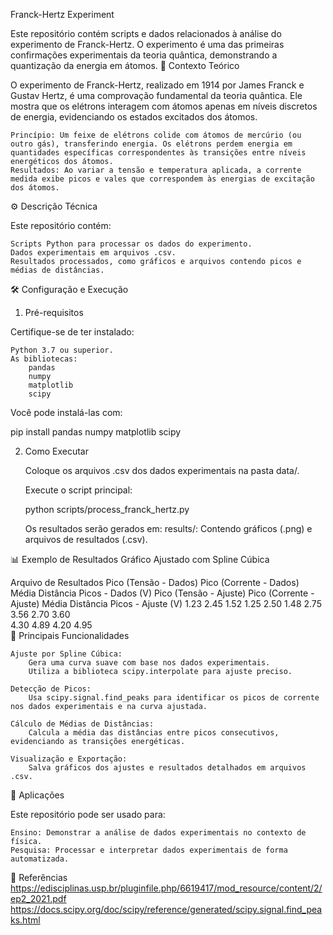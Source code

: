 Franck-Hertz Experiment

Este repositório contém scripts e dados relacionados à análise do experimento de Franck-Hertz. O experimento é uma das primeiras confirmações experimentais da teoria quântica, demonstrando a quantização da energia em átomos.
📖 Contexto Teórico

O experimento de Franck-Hertz, realizado em 1914 por James Franck e Gustav Hertz, é uma comprovação fundamental da teoria quântica. Ele mostra que os elétrons interagem com átomos apenas em níveis discretos de energia, evidenciando os estados excitados dos átomos.

    Princípio: Um feixe de elétrons colide com átomos de mercúrio (ou outro gás), transferindo energia. Os elétrons perdem energia em quantidades específicas correspondentes às transições entre níveis energéticos dos átomos.
    Resultados: Ao variar a tensão e temperatura aplicada, a corrente medida exibe picos e vales que correspondem às energias de excitação dos átomos.

⚙️ Descrição Técnica

Este repositório contém:

    Scripts Python para processar os dados do experimento.
    Dados experimentais em arquivos .csv.
    Resultados processados, como gráficos e arquivos contendo picos e médias de distâncias.

🛠️ Configuração e Execução
1. Pré-requisitos

Certifique-se de ter instalado:

    Python 3.7 ou superior.
    As bibliotecas:
        pandas
        numpy
        matplotlib
        scipy

Você pode instalá-las com:

pip install pandas numpy matplotlib scipy

2. Como Executar

    Coloque os arquivos .csv dos dados experimentais na pasta data/.

    Execute o script principal:

    python scripts/process_franck_hertz.py

    Os resultados serão gerados em:
        results/: Contendo gráficos (.png) e arquivos de resultados (.csv).

📊 Exemplo de Resultados
Gráfico Ajustado com Spline Cúbica

Arquivo de Resultados
Pico (Tensão - Dados)	Pico (Corrente - Dados)	Média Distância Picos - Dados (V)	Pico (Tensão - Ajuste)	Pico (Corrente - Ajuste)	Média Distância Picos - Ajuste (V)
1.23	2.45	1.52	1.25	2.50	1.48
2.75	3.56		2.70	3.60	
4.30	4.89		4.20	4.95	
🔬 Principais Funcionalidades

    Ajuste por Spline Cúbica:
        Gera uma curva suave com base nos dados experimentais.
        Utiliza a biblioteca scipy.interpolate para ajuste preciso.

    Detecção de Picos:
        Usa scipy.signal.find_peaks para identificar os picos de corrente nos dados experimentais e na curva ajustada.

    Cálculo de Médias de Distâncias:
        Calcula a média das distâncias entre picos consecutivos, evidenciando as transições energéticas.

    Visualização e Exportação:
        Salva gráficos dos ajustes e resultados detalhados em arquivos .csv.

🧪 Aplicações

Este repositório pode ser usado para:

    Ensino: Demonstrar a análise de dados experimentais no contexto de física.
    Pesquisa: Processar e interpretar dados experimentais de forma automatizada.
📜 Referências
    https://edisciplinas.usp.br/pluginfile.php/6619417/mod_resource/content/2/ep2_2021.pdf
    https://docs.scipy.org/doc/scipy/reference/generated/scipy.signal.find_peaks.html

